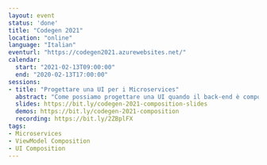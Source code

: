 ```yaml
---
layout: event
status: 'done'
title: "Codegen 2021"
location: "online"
language: "Italian"
eventurl: "https://codegen2021.azurewebsites.net/"
calendar:
  start: "2021-02-13T09:00:00"
  end: "2020-02-13T17:00:00"
sessions:
- title: "Progettare una UI per i Microservices"
  abstract: "Come possiamo progettare una UI quando il back-end è composto da decine (se non di più) di Microservices? Abbiamo la giusta separazione e autonomia lato back-end, ma tutto alla fine deve tornare insieme lato front-end. Come evitiamo che si trasformi nel solito caos di spaghetti code? Come evitiamo che operazioni semplici si trasformino in un tornado di web request? Durante questa sessione costruiremo un esempio di UI per Microservices, usando .NET Core, in modo da capire a fondo cosa sia la Services UI Composition e come progettare e implementare con successo una UI per i nostri Microservices."
  slides: https://bit.ly/codegen-2021-composition-slides
  demos: https://bit.ly/codegen-2021-composition
  recording: https://bit.ly/2ZBplFX
tags:
- Microservices
- ViewModel Composition
- UI Composition
---
```


